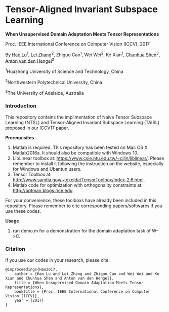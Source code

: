# Tensor-Aligned Invariant Subspace Learning
**When Unsupervised Domain Adaptation Meets Tensor Representations**

Proc. IEEE International Conference on Computer Vision (ICCV), 2017

By [Hao Lu](https://sites.google.com/site/poppinace/)<sup>1</sup>, [Lei Zhang](https://sites.google.com/site/leizhanghyperspectral/)<sup>2</sup>, Zhiguo Cao<sup>1</sup>, Wei Wei<sup>2</sup>, Ke Xian<sup>1</sup>, [Chunhua Shen](http://cs.adelaide.edu.au/~chhshen/)<sup>3</sup>, [Anton van den Hengel](https://cs.adelaide.edu.au/~hengel/)<sup>3</sup>

<sup>1</sup>Huazhong University of Science and Technology, China

<sup>2</sup>Northwestern Polytechnical University, China

<sup>3</sup>The University of Adelaide, Australia


### Introduction

This repository contains the implimentation of Naive Tensor Subspace Learning (NTSL) and Tensor-Aligned Invariant Subspace Learning (TAISL) proposed in our ICCV17 paper.

**Prerequisites**
1. Matlab is required. This repository has been tested on Mac OS X Matlab2016a. It should also be compatible with Windows 10.
2. LibLinear toolbox at: https://www.csie.ntu.edu.tw/~cjlin/liblinear/. Please remember to install it following the instruction on the website, especially for Windows and Ubantun users.
3. Tensor Toolbox at: http://www.sandia.gov/~tgkolda/TensorToolbox/index-2.6.html.
4. Matlab code for optimization with orthogonality constraints at: http://optman.blogs.rice.edu.

For your convenience, these toolboxs have already been included in this repository. Please remember to cite corresponding papers/softwares if you use these codes.

**Usage**
1. run demo.m for a demonstration for the domain adaptation task of W->C.

### Citation

If you use our codes in your research, please cite:

	@inproceedings{Hao2017,
		author = {Hao Lu and Lei Zhang and Zhiguo Cao and Wei Wei and Ke Xian and Chunhua Shen and Anton van den Hengel},
		title = {When Unsupervised Domain Adaptation Meets Tensor Representations},
		booktitle = {Proc. IEEE International Conference on Computer Vision (ICCV)},
		year = {2017}
	}
